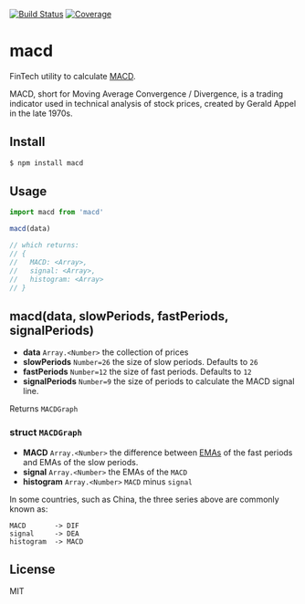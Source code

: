 [![Build Status](https://travis-ci.org/kaelzhang/macd.svg?branch=master)](https://travis-ci.org/kaelzhang/macd)
[![Coverage](https://codecov.io/gh/kaelzhang/macd/branch/master/graph/badge.svg)](https://codecov.io/gh/kaelzhang/macd)
<!-- optional appveyor tst
[![Windows Build Status](https://ci.appveyor.com/api/projects/status/github/kaelzhang/macd?branch=master&svg=true)](https://ci.appveyor.com/project/kaelzhang/macd)
-->
<!-- optional npm version
[![NPM version](https://badge.fury.io/js/macd.svg)](http://badge.fury.io/js/macd)
-->
<!-- optional npm downloads
[![npm module downloads per month](http://img.shields.io/npm/dm/macd.svg)](https://www.npmjs.org/package/macd)
-->
<!-- optional dependency status
[![Dependency Status](https://david-dm.org/kaelzhang/macd.svg)](https://david-dm.org/kaelzhang/macd)
-->

# macd

FinTech utility to calculate [MACD](https://en.wikipedia.org/wiki/MACD).

MACD, short for Moving Average Convergence / Divergence, is a trading indicator used in technical analysis of stock prices, created by Gerald Appel in the late 1970s.

## Install

```sh
$ npm install macd
```

## Usage

```js
import macd from 'macd'

macd(data)

// which returns:
// {
//   MACD: <Array>,
//   signal: <Array>,
//   histogram: <Array>
// }
```

## macd(data, slowPeriods, fastPeriods, signalPeriods)

- **data** `Array.<Number>` the collection of prices
- **slowPeriods** `Number=26` the size of slow periods. Defaults to `26`
- **fastPeriods** `Number=12` the size of fast periods. Defaults to `12`
- **signalPeriods** `Number=9` the size of periods to calculate the MACD signal line.

Returns `MACDGraph`

### struct `MACDGraph`

- **MACD** `Array.<Number>` the difference between [EMAs](https://www.npmjs.com/package/moving-averages#exponential-moving-average-emadata-size) of the fast periods and EMAs of the slow periods.
- **signal** `Array.<Number>` the EMAs of the `MACD`
- **histogram** `Array.<Number>` `MACD` minus `signal`

In some countries, such as China, the three series above are commonly known as:

```
MACD       -> DIF
signal     -> DEA
histogram  -> MACD
```

## License

MIT
